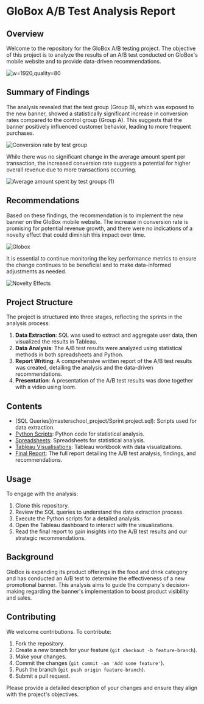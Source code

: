 
# GloBox A/B Test Analysis Report

## Overview

Welcome to the repository for the GloBox A/B testing project. The objective of this project is to analyze the results of an A/B test conducted on GloBox's mobile website and to provide data-driven recommendations.

![w=1920,quality=80](https://github.com/moseskolleh/masterschool_project/assets/33796303/882475ee-6575-4bd3-84aa-bd66cd8628b2)


## Summary of Findings

The analysis revealed that the test group (Group B), which was exposed to the new banner, showed a statistically significant increase in conversion rates compared to the control group (Group A). This suggests that the banner positively influenced customer behavior, leading to more frequent purchases.

![Conversion rate by test group](https://github.com/moseskolleh/masterschool_project/assets/33796303/5e31d09f-39f9-40c2-bcef-ce4f836e4f51)

While there was no significant change in the average amount spent per transaction, the increased conversion rate suggests a potential for higher overall revenue due to more transactions occurring.

![Average amount spent by test groups (1)](https://github.com/moseskolleh/masterschool_project/assets/33796303/ad2b383b-bec4-4b09-81a8-b5d9e3aa426f)

## Recommendations

Based on these findings, the recommendation is to implement the new banner on the GloBox mobile website. The increase in conversion rate is promising for potential revenue growth, and there were no indications of a novelty effect that could diminish this impact over time.

![Globox](https://github.com/moseskolleh/masterschool_project/assets/33796303/074d1a00-73ba-413d-9bcd-67d02575211e)

It is essential to continue monitoring the key performance metrics to ensure the change continues to be beneficial and to make data-informed adjustments as needed.

![Novelty Effects](https://github.com/moseskolleh/masterschool_project/assets/33796303/8ba2e940-0fc2-4fc2-8ae0-23f8d474b485)

## Project Structure

The project is structured into three stages, reflecting the sprints in the analysis process:

1. **Data Extraction**: SQL was used to extract and aggregate user data, then visualized the results in Tableau.
2. **Data Analysis**: The A/B test results were analyzed using statistical methods in both spreadsheets and Python.
3. **Report Writing**: A comprehensive written report of the A/B test results was created, detailing the analysis and the data-driven recommendations.
4. **Presentation**: A presentation of the A/B test results was done together with a video using loom.


## Contents

- [SQL Queries](masterschool_project/Sprint project.sql): Scripts used for data extraction.
- [Python Scripts](./python/analysis.py): Python code for statistical analysis.
- [Spreadsheets](./python/analysis.py): Spreadsheets for statistical analysis.
- [Tableau Visualisations](https://public.tableau.com/authoring/Data_Sprint_MasterSchool_Project/Conversionratebytestgroup#1): Tableau workbook with data visualizations.
- [Final Report](https://docs.google.com/document/d/1XYlh5UYVe0F6Gmbm7Zn7oRxTqHcwJZggQ9ctzSf7lfo/edit?usp=sharing): The full report detailing the A/B test analysis, findings, and recommendations.

## Usage

To engage with the analysis:

1. Clone this repository.
2. Review the SQL queries to understand the data extraction process.
3. Execute the Python scripts for a detailed analysis.
4. Open the Tableau dashboard to interact with the visualizations.
5. Read the final report to gain insights into the A/B test results and our strategic recommendations.

## Background

GloBox is expanding its product offerings in the food and drink category and has conducted an A/B test to determine the effectiveness of a new promotional banner. This analysis aims to guide the company's decision-making regarding the banner's implementation to boost product visibility and sales.

## Contributing

We welcome contributions. To contribute:

1. Fork the repository.
2. Create a new branch for your feature (`git checkout -b feature-branch`).
3. Make your changes.
4. Commit the changes (`git commit -am 'Add some feature'`).
5. Push the branch (`git push origin feature-branch`).
6. Submit a pull request.

Please provide a detailed description of your changes and ensure they align with the project's objectives.

